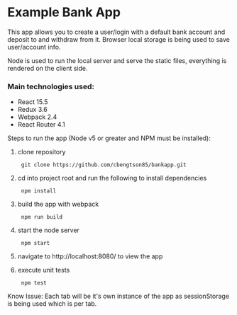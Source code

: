 # Example Bank App

This app allows you to create a user/login with a default bank account and deposit to and withdraw from it.  Browser local storage is being used to save user/account info.

Node is used to run the local server and serve the static files, everything is rendered on the client side.

### Main technologies used:
- React 15.5
- Redux 3.6
- Webpack 2.4
- React Router 4.1

Steps to run the app (Node v5 or greater and NPM must be installed):

1) clone repository

        git clone https://github.com/cbengtson85/bankapp.git

2) cd into project root and run the following to install dependencies

        npm install

3) build the app with webpack

        npm run build

4) start the node server

        npm start

5) navigate to http://localhost:8080/ to view the app

6) execute unit tests

        npm test


Know Issue: Each tab will be it's own instance of the app as sessionStorage is being used which is per tab.
